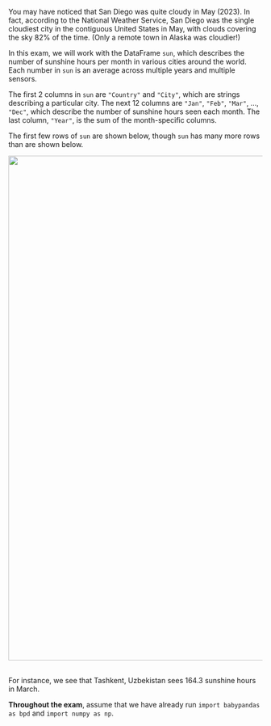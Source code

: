 You may have noticed that San Diego was quite cloudy in May (2023). In fact, according to the National Weather Service, San Diego was the single cloudiest city in the contiguous United States in May, with clouds covering the sky 82% of the time. (Only a remote town in Alaska was cloudier!)

In this exam, we will work with the DataFrame `sun`, which describes the number of sunshine hours per month in various cities around the world. Each number in `sun` is an average across multiple years and multiple sensors.

The first 2 columns in `sun` are `"Country"` and `"City"`, which are strings describing a particular city. The next 12 columns are `"Jan"`, `"Feb"`, `"Mar"`, ..., `"Dec"`, which describe the number of sunshine hours seen each month. The last column, `"Year"`, is the sum of the month-specific columns.

The first few rows of `sun` are shown below, though `sun` has many more rows than are shown below.

<center><img src='../assets/images/sp23-final/sun.png' width=1000></center>
<br>

For instance, we see that Tashkent, Uzbekistan sees 164.3 sunshine hours in March.

**Throughout the exam**, assume that we have already run `import babypandas as bpd`
and `import numpy as np`.